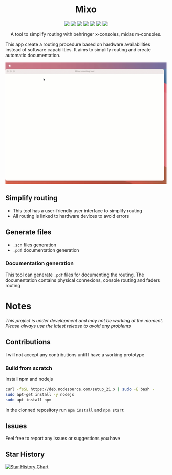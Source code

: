 <h1 align="center">Mixo</h1>

<p align="center">
  <img src="https://img.shields.io/github/package-json/v/mamarguerat/mixo?style=for-the-badge&color=green">
  <img src="https://img.shields.io/github/stars/mamarguerat/mixo?style=for-the-badge&color=orange">
  <img src="https://img.shields.io/github/forks/mamarguerat/mixo?color=cyan&style=for-the-badge&color=purple">
  <img src="https://img.shields.io/github/watchers/mamarguerat/mixo?color=cyan&style=for-the-badge&color=purple">
  <img src="https://img.shields.io/github/issues/mamarguerat/mixo?color=red&style=for-the-badge">
  <img src="https://img.shields.io/github/license/mamarguerat/mixo?style=for-the-badge&color=blue">
  <img src="https://img.shields.io/github/downloads/mamarguerat/mixo/total?style=for-the-badge&color=lightgray">
</p>

<p align="center">
A tool to simplify routing with behringer x-consoles, midas m-consoles.

This app create a routing procedure based on hardware availabilities instead of software capabilities. It aims to simplify routing and create automatic documentation.

<img src="public/assets/images/quick-demo.gif" >

</p>

## Simplify routing
- This tool has a user-friendly user interface to simplify routing
- All routing is linked to hardware devices to avoid errors

## Generate files
- `.scn` files generation
- `.pdf` documentation generation

### Documentation generation
This tool can generate `.pdf` files for documenting the routing. The documentation contains physical connexions, console routing and faders routing

# Notes
_This project is under development and may not be working at the moment. Please always use the latest release to avoid any problems_

## Contributions
I will not accept any contributions until I have a working prototype

### Build from scratch
Install npm and nodejs

```bash
curl -fsSL https://deb.nodesource.com/setup_21.x | sudo -E bash -
sudo apt-get install -y nodejs
sudo apt install npm
```

In the clonned repository run `npm install` and `npm start`

## Issues
Feel free to report any issues or suggestions you have

## Star History
<a href="https://star-history.com/#mamarguerat/mixers-routing-tool&Date">
  <picture>
    <source media="(prefers-color-scheme: dark)" srcset="https://api.star-history.com/svg?repos=mamarguerat/mixers-routing-tool&type=Date&theme=dark" />
    <source media="(prefers-color-scheme: light)" srcset="https://api.star-history.com/svg?repos=mamarguerat/mixers-routing-tool&type=Date" />
    <img alt="Star History Chart" src="https://api.star-history.com/svg?repos=mamarguerat/mixers-routing-tool&type=Date" />
  </picture>
</a>
